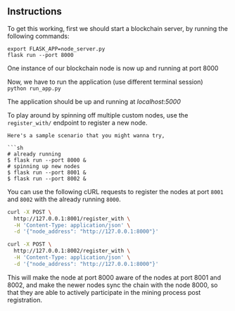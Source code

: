 ## Instructions

To get this working, first we should start a blockchain server, by running the following commands:

`export FLASK_APP=node_server.py`</br>
`flask run --port 8000`

One instance of our blockchain node is now up and running at port 8000

Now, we have to run the application (use different terminal session) </br>
`python run_app.py`

The application should be up and running at *localhost:5000*

To play around by spinning off multiple custom nodes, use the `register_with/` endpoint to register a new node. 
```
Here's a sample scenario that you might wanna try,

```sh
# already running
$ flask run --port 8000 &
# spinning up new nodes
$ flask run --port 8001 &
$ flask run --port 8002 &
```
You can use the following cURL requests to register the nodes at port `8001` and `8002` with the already running `8000`.

```sh
curl -X POST \
  http://127.0.0.1:8001/register_with \
  -H 'Content-Type: application/json' \
  -d '{"node_address": "http://127.0.0.1:8000"}'
```

```sh
curl -X POST \
  http://127.0.0.1:8002/register_with \
  -H 'Content-Type: application/json' \
  -d '{"node_address": "http://127.0.0.1:8000"}'
```

This will make the node at port 8000 aware of the nodes at port 8001 and 8002, and make the newer nodes sync the chain with the node 8000, so that they are able to actively participate in the mining process post registration.
